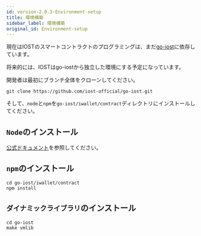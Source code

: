 ```yaml
---
id: version-2.0.3-Environment-setup
title: 環境構築
sidebar_label: 環境構築
original_id: Environment-setup
---
```


現在はIOSTのスマートコントラクトのプログラミングは、まだ[go-iost](https://github.com/iost-official/go-iost)に依存しています。

将来的には、IOSTはgo-iostから独立した環境にする予定になっています。

開発者は最初にブランチ全体をクローンしてください。

```shell
git clone https://github.com/iost-official/go-iost.git
```

そして、`node`と`npm`を`go-iost/iwallet/contract`ディレクトリにインストールしてください。

## ```Node```のインストール

[公式ドキュメント](https://nodejs.org/zh-cn/download/package-manager#macos)を参照してください。

## ```npm```のインストール

```git
cd go-iost/iwallet/contract
npm install
```

## ```ダイナミックライブラリ```のインストール

```git
cd go-iost
make vmlib
```
